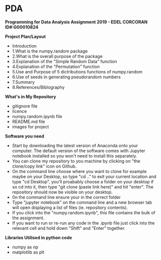 # PDA
**Programming for Data Analysis Assignment 2019 - EDEL CORCORAN ID#:G00010824**

**Project Plan/Layout**

- Introduction 
- 1.What is the numpy.random package
- 2.What is the overall purpose of the package
- 3.Explanation of the "Simple Random Data" function
- 4.Explanation of the "Permutation" function
- 5.Use and Purpose of 5 dictributions functions of numpy.random
- 6.Use of seeds in generating pseudorandom numbers
- 7.Summary
- 8.References/Biblography


**What's in My Repository**
- gitignore file
- licence
- numpy.random.ipynb file
- README.md file
- images for project 



**Software you need**
- Start by downloading the latest version of Anaconda onto your computer. The default version of the software comes with Jupyter notebook installed so you won't need to install this separately. 
- You can clone my repository to you machine by clicking on "the clone/copy link" icon on Github.
- On the command line choose where you want to clone for example maybe on your Desktop, so type "cd .." to exit your current location and type "cd Desktop", you'll proabably choose a folder on your desktop if so cd into it, then type "git clone (paste link here)" and hit "enter". The repository should now be visible on your desktop.
- 0n the command line ensure your in the correct folder
- Type "jupyter notebook" on the command line and a new browser tab will open displaying a list of files (ie. repository contents).
- If you click into the "numpy.random.ipynb", this file contains the bulk of the assignment.
- If you want to run or re-run any code in the .ipynb file just click into the relevant cell and hold down "Shift" and "Enter" together.


**Libraries Utilised in python code**
- numpy as np
- matplotlib as plt



